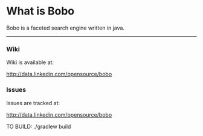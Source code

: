 What is Bobo
===============

Bobo is a faceted search engine written in java.

------------------------------------

### Wiki

Wiki is available at: 

http://data.linkedin.com/opensource/bobo

### Issues

Issues are tracked at: 

http://data.linkedin.com/opensource/bobo

TO BUILD:
./gradlew build
